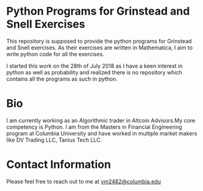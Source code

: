 # Python Programs for Grinstead and Snell Exercises
This repository is supposed to provide the python programs for Grinstead and Snell exercises. As their exercises are written in Mathematica, I aim to write python code for all the exercises.

I started this work on the 28th of July 2018 as I have a keen interest in python as well as probability and realized there is no repository which contains all the programs as such in python.

# Bio
I am currently working as an Algorithmic trader in Altcoin Advisors.My core competency is Python. I am from the Masters in Financial Engineering program at Columbia University and have worked in multiple market makers like DV Trading LLC, Tanius Tech LLC.

# Contact Information
Please feel free to reach out to me at vm2482@columbia.edu
